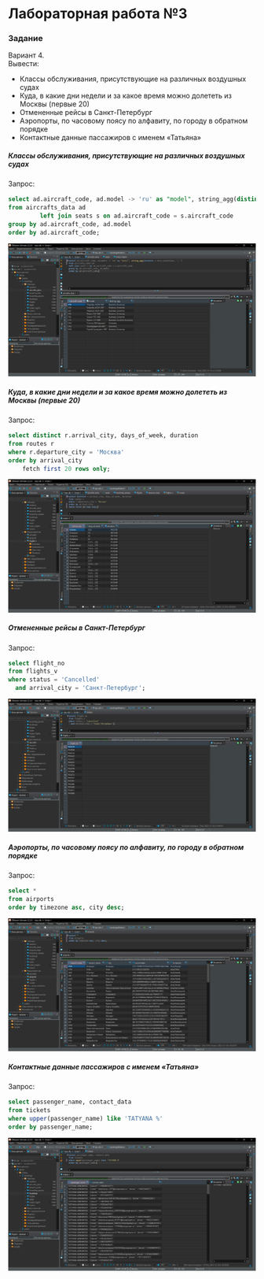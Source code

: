 # Лабораторная работа №3

### Задание
Вариант 4.<br/>
Вывести:
* Классы обслуживания, присутствующие на различных воздушных судах
* Куда, в какие дни недели и за какое время можно долететь из Москвы (первые 20)
* Отмененные рейсы в Санкт-Петербург
* Аэропорты, по часовому поясу по алфавиту, по городу в обратном порядке
* Контактные данные пассажиров с именем «Татьяна»

##### Классы обслуживания, присутствующие на различных воздушных судах
Запрос:
```sql
select ad.aircraft_code, ad.model -> 'ru' as "model", string_agg(distinct s.fare_conditions, ', ')
from aircrafts_data ad
         left join seats s on ad.aircraft_code = s.aircraft_code
group by ad.aircraft_code, ad.model
order by ad.aircraft_code;
```
![lab-3-query-1.jpg](lab-3-query-1.jpg)

##### Куда, в какие дни недели и за какое время можно долететь из Москвы (первые 20)
Запрос:
```sql
select distinct r.arrival_city, days_of_week, duration
from routes r
where r.departure_city = 'Москва'
order by arrival_city
    fetch first 20 rows only;
```
![lab-3-query-2.jpg](lab-3-query-2.jpg)

##### Отмененные рейсы в Санкт-Петербург
Запрос:
```sql
select flight_no
from flights_v
where status = 'Cancelled'
  and arrival_city = 'Санкт-Петербург';
```
![lab-3-query-3.jpg](lab-3-query-3.jpg)

##### Аэропорты, по часовому поясу по алфавиту, по городу в обратном порядке
Запрос:
```sql
select *
from airports
order by timezone asc, city desc;
```
![lab-3-query-4.jpg](lab-3-query-4.jpg)

##### Контактные данные пассажиров с именем «Татьяна»
Запрос:
```sql
select passenger_name, contact_data
from tickets
where upper(passenger_name) like 'TATYANA %'
order by passenger_name;
```
![lab-3-query-5.jpg](lab-3-query-5.jpg)